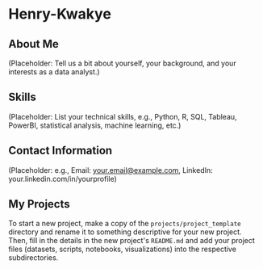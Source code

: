 # Henry-Kwakye

## About Me
(Placeholder: Tell us a bit about yourself, your background, and your interests as a data analyst.)

## Skills
(Placeholder: List your technical skills, e.g., Python, R, SQL, Tableau, PowerBI, statistical analysis, machine learning, etc.)

## Contact Information
(Placeholder: e.g., Email: your.email@example.com, LinkedIn: your.linkedin.com/in/yourprofile)

## My Projects
To start a new project, make a copy of the `projects/project_template` directory and rename it to something descriptive for your new project. Then, fill in the details in the new project's `README.md` and add your project files (datasets, scripts, notebooks, visualizations) into the respective subdirectories.